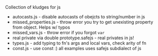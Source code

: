 Collection of kludges for js
  + autocasts.js - disable autocasts of obejcts to string/number in js
  + missed_properties.js - throw error you try to get unexisting property from object. Helps w/ typos
  + missed_vars.js - throw error if you forgot ```var```
  + real private via double prototype.safejs - real privates in js!
  + types.js - add typing to fn's args and local vars, check arity of fn
  + const.js - use const :)
all examples uses safejs subdialect of js